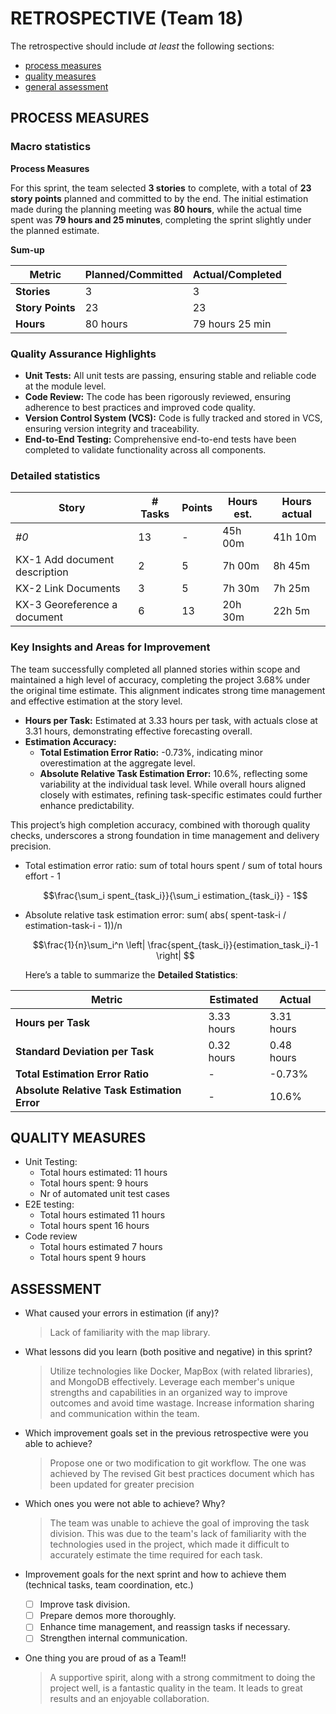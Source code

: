 # RETROSPECTIVE (Team 18)

The retrospective should include _at least_ the following
sections:

- [process measures](#process-measures)
- [quality measures](#quality-measures)
- [general assessment](#assessment)

## PROCESS MEASURES

### Macro statistics

**Process Measures**

For this sprint, the team selected **3 stories** to complete, with a total of **23 story points** planned and committed to by the end. The initial estimation made during the planning meeting was **80 hours**, while the actual time spent was **79 hours and 25 minutes**, completing the sprint slightly under the planned estimate.
  

**Sum-up**

| Metric           | Planned/Committed | Actual/Completed |
| ---------------- | ----------------- | ---------------- |
| **Stories**      | 3                 | 3                |
| **Story Points** | 23                | 23               |
| **Hours**        | 80 hours          | 79 hours 25 min  |

### Quality Assurance Highlights

- **Unit Tests:** All unit tests are passing, ensuring stable and reliable code at the module level.
- **Code Review:** The code has been rigorously reviewed, ensuring adherence to best practices and improved code quality.
- **Version Control System (VCS):** Code is fully tracked and stored in VCS, ensuring version integrity and traceability.
- **End-to-End Testing:** Comprehensive end-to-end tests have been completed to validate functionality across all components.
### Detailed statistics

| Story                         | # Tasks | Points | Hours est. | Hours actual |
| ----------------------------- | ------- | ------ | ---------- | ------------ |
| _#0_                          | 13      |   -     | 45h  00m   | 41h 10m      |
| KX-1 Add document description | 2       | 5      | 7h 00m     | 8h 45m       |
| KX-2 Link Documents           | 3       | 5      | 7h 30m     | 7h 25m       |
| KX-3 Georeference a document  | 6       | 13     | 20h 30m    | 22h 5m       |

### Key Insights and Areas for Improvement
The team successfully completed all planned stories within scope and maintained a high level of accuracy, completing the project 3.68% under the original time estimate. This alignment indicates strong time management and effective estimation at the story level.

- **Hours per Task:** Estimated at 3.33 hours per task, with actuals close at 3.31 hours, demonstrating effective forecasting overall.
- **Estimation Accuracy:** 
  - **Total Estimation Error Ratio:** -0.73%, indicating minor overestimation at the aggregate level.
  - **Absolute Relative Task Estimation Error:** 10.6%, reflecting some variability at the individual task level. While overall hours aligned closely with estimates, refining task-specific estimates could further enhance predictability.

This project’s high completion accuracy, combined with thorough quality checks, underscores a strong foundation in time management and delivery precision.

- Total estimation error ratio: sum of total hours spent / sum of total hours effort - 1

  $$\frac{\sum_i spent_{task_i}}{\sum_i estimation_{task_i}} - 1$$

- Absolute relative task estimation error: sum( abs( spent-task-i / estimation-task-i - 1))/n

  $$\frac{1}{n}\sum_i^n \left| \frac{spent_{task_i}}{estimation_task_i}-1 \right| $$

  Here’s a table to summarize the **Detailed Statistics**:

| Metric                                      | Estimated   | Actual      |
| ------------------------------------------- | ----------- | ----------- |
| **Hours per Task**                          | 3.33  hours | 3.31 hours  |
| **Standard Deviation per Task**             | 0.32  hours | 0.48  hours |
| **Total Estimation Error Ratio**            | -           | -0.73%      |
| **Absolute Relative Task Estimation Error** | -           | 10.6%       |



## QUALITY MEASURES

- Unit Testing: 
  - Total hours estimated: 11 hours
  - Total hours spent: 9 hours
  - Nr of automated unit test cases
- E2E testing: 
  - Total hours estimated 11 hours
  - Total hours spent 16 hours
- Code review
  - Total hours estimated 7 hours
  - Total hours spent 9 hours

## ASSESSMENT

- What caused your errors in estimation (if any)?

  > Lack of familiarity with the map library.

- What lessons did you learn (both positive and negative) in this sprint?

  > Utilize technologies like Docker, MapBox (with related libraries), and MongoDB effectively.
  > Leverage each member's unique strengths and capabilities in an organized way to improve outcomes and avoid time wastage.
  > Increase information sharing and communication within the team.

- Which improvement goals set in the previous retrospective were you able to achieve?
  > Propose one or two modification to git workflow. 
   > The one was achieved by The revised Git best practices document which has been updated for greater precision
- Which ones you were not able to achieve? Why?
  > The team was unable to achieve the goal of improving the task division. This was due to the team's lack of familiarity with the technologies used in the project, which made it difficult to accurately estimate the time required for each task.

 

- Improvement goals for the next sprint and how to achieve them (technical tasks, team coordination, etc.)

  - [ ] Improve task division.
  - [ ] Prepare demos more thoroughly.
  - [ ] Enhance time management, and reassign tasks if necessary.
  - [ ] Strengthen internal communication.

- One thing you are proud of as a Team!!
  > A supportive spirit, along with a strong commitment to doing the project well, is a fantastic quality in the team. It leads to great results and an enjoyable collaboration.
